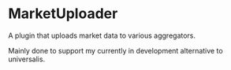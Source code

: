 # MarketUploader

A plugin that uploads market data to various aggregators.


Mainly done to support my currently in development alternative to universalis.

